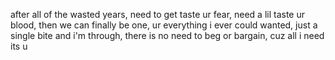 after all of the wasted years, need to get taste ur fear, need a lil taste ur blood, then we can finally be one, ur everything i ever could wanted, just a single bite and i'm through, there is no need to beg or bargain, cuz all i need its u

